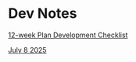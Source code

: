 # Dev Notes
[12-week Plan Development Checklist](data/12-week-dev-plan-checklist.md)

[July 8 2025](2025-07/2025-07-08.md)
